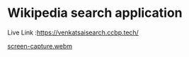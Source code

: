 # Wikipedia search application

Live Link :https://venkatsaisearch.ccbp.tech/

[screen-capture.webm](https://user-images.githubusercontent.com/72677771/203125909-b3e6c0a5-2462-4ff4-9c45-e35728585522.webm)
